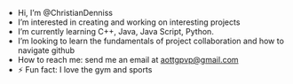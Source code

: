-  Hi, I’m @ChristianDenniss
-  I’m interested in creating and working on interesting projects 
-  I’m currently learning C++, Java, Java Script, Python.
-  I’m looking to learn the fundamentals of project collaboration and how to navigate github 
-  How to reach me: send me an email at aottgpvp@gmail.com
- ⚡ Fun fact: I love the gym and sports

<!---
ChristianDenniss/ChristianDenniss is a ✨ special ✨ repository because its `README.md` (this file) appears on your GitHub profile.
You can click the Preview link to take a look at your changes.
--->

